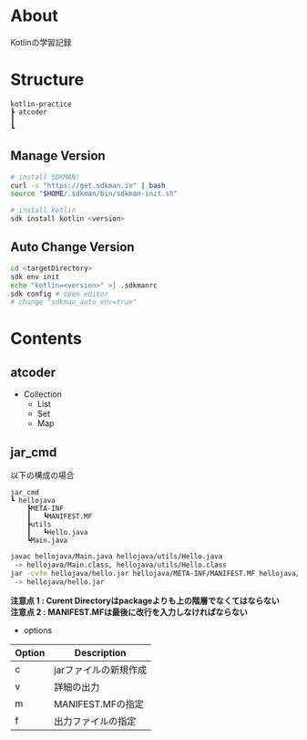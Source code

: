 # About
Kotlinの学習記録

# Structure
```
kotlin-practice
┣ atcoder
┃
┗
```
## Manage Version
```sh
# install SDKMAN!
curl -s "https://get.sdkman.io" | bash
source "$HOME/.sdkman/bin/sdkman-init.sh"

# install kotlin
sdk install kotlin <version>
```
## Auto Change Version
```sh
cd <targetDirectory>
sdk env init
echo "kotlin=<version>" >| .sdkmanrc
sdk config # open editor
# change "sdkman_auto_env=true"
```

# Contents
## atcoder
- Collection
    - List
    - Set 
    - Map

## jar_cmd
以下の構成の場合
```
jar_cmd
┗ hellojava
    ┣META-INF
    ┃   ┗MANIFEST.MF
    ┣utils
    ┃   ┗Hello.java
    ┗Main.java
```
```sh
javac hellojava/Main.java hellojava/utils/Hello.java
 -> hellojava/Main.class, hellojava/utils/Hello.class
jar -cvfm hellojava/hello.jar hellojava/META-INF/MANIFEST.MF hellojava/
 -> hellojava/hello.jar
```
**注意点 1 : Curent Directoryはpackageよりも上の階層でなくてはならない**  
**注意点 2 : MANIFEST.MFは最後に改行を入力しなければならない**

- options

| Option | Description |
| ------ | ----------- |
| c      | jarファイルの新規作成 | 
| v      | 詳細の出力 |
| m      | MANIFEST.MFの指定 |
| f      | 出力ファイルの指定 |
 